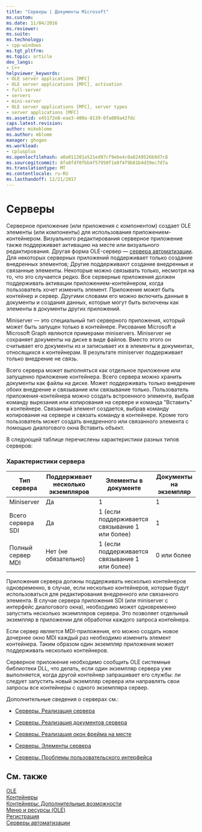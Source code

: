 ```yaml
---
title: "Серверы | Документы Microsoft"
ms.custom: 
ms.date: 11/04/2016
ms.reviewer: 
ms.suite: 
ms.technology:
- cpp-windows
ms.tgt_pltfrm: 
ms.topic: article
dev_langs:
- C++
helpviewer_keywords:
- OLE server applications [MFC]
- OLE server applications [MFC], activation
- full-server
- servers
- mini-server
- OLE server applications [MFC], server types
- server applications [MFC]
ms.assetid: e45172e8-eae3-400a-8139-0fa009a42fdc
caps.latest.revision: 
author: mikeblome
ms.author: mblome
manager: ghogen
ms.workload:
- cplusplus
ms.openlocfilehash: a0a011201a521ed97cf9ebe4c0a8249526b9d7c8
ms.sourcegitcommit: 8fa8fdf0fbb4f57950f1e8f4f9b81b4d39ec7d7a
ms.translationtype: MT
ms.contentlocale: ru-RU
ms.lasthandoff: 12/21/2017
---
```

# <a name="servers"></a>Серверы
Серверное приложение (или приложения с компонентом) создает OLE элементы (или компоненты) для использования приложением-контейнером. Визуального редактирования серверное приложение также поддерживает активацию на месте или визуального редактирования. Другая форма OLE-сервер — [сервера автоматизации](../mfc/automation-servers.md). Для некоторых серверных приложений поддерживает только создание внедренных элементов; Другие поддерживают создание внедренные и связанные элементы. Некоторые можно связывать только, несмотря на то, что это случается редко. Все серверные приложения должен поддерживать активации приложением-контейнером, когда пользователь хочет изменить элемент. Приложение может быть контейнер и сервер. Другими словами его можно включить данные в документы и создания данных, которые могут быть включены как элементы в документы других приложений.  
  
 Miniserver — это специальный тип серверного приложения, который может быть запущен только в контейнере. Рисование Microsoft и Microsoft Graph являются примерами miniservers. Miniserver не сохраняет документы на диске в виде файлов. Вместо этого он считывает его документы из и записывает их в элементы в документах, относящихся к контейнерам. В результате miniserver поддерживает только внедрение не связь.  
  
 Всего сервера может выполняться как отдельное приложение или запущенно приложение контейнера. Всего сервера можно хранить документы как файлы на диске. Может поддерживать только внедрение обоих внедрение и связывание или связывание только. Пользователь приложения-контейнера можно создать встроенного элемента, выбрав команду вырезания или копирования на сервере и команда "Вставить" в контейнере. Связанный элемент создается, выбрав команду копирования на сервере и связать команду в контейнере. Кроме того пользователь может создать внедренного или связанного элемента с помощью диалогового окна Вставить объект.  
  
 В следующей таблице перечислены характеристики разных типов серверов:  
  
### <a name="server-characteristics"></a>Характеристики сервера  
  
|Тип сервера|Поддерживает несколько экземпляров|Элементы в документе|Документы на экземпляр|  
|--------------------|---------------------------------|------------------------|----------------------------|  
|Miniserver|Да|1|1|  
|Всего сервера SDI|Да|1 (если поддерживается связывание 1 или более)|1|  
|Полный сервер MDI|Нет (не обязательно)|1 (если поддерживается связывание 1 или более)|0 или более|  
  
 Приложения сервера должны поддерживать несколько контейнеров одновременно, в случае, если несколько контейнеров, которые будут использоваться для редактирования внедренного или связанного элемента. В случае сервера приложения SDI (или miniserver с интерфейс диалогового окна), необходимо может одновременно запустить несколько экземпляров сервера. Это позволяет отдельный экземпляр в приложении для обработки каждого запроса контейнера.  
  
 Если сервер является MDI-приложения, его можно создать новое дочернее окно MDI каждый раз необходимо изменить элемент контейнера. Таким образом один экземпляр приложения может поддерживать несколько контейнеров.  
  
 Серверное приложение необходимо сообщить OLE системные библиотеки DLL, что делать, если один экземпляр сервера уже выполняется, когда другой контейнер запрашивает его службы: ли следует запустить новый экземпляр сервера или направлять свои запросы все контейнеры с одного экземпляра сервер.  
  
 Дополнительные сведения о серверах см.:  
  
-   [Серверы. Реализация сервера](../mfc/servers-implementing-a-server.md)  
  
-   [Серверы. Реализация документов сервера](../mfc/servers-implementing-server-documents.md)  
  
-   [Серверы. Реализация окон фрейма на месте](../mfc/servers-implementing-in-place-frame-windows.md)  
  
-   [Серверы. Элементы сервера](../mfc/servers-server-items.md)  
  
-   [Серверы. Проблемы пользовательского интерфейса](../mfc/servers-user-interface-issues.md)  
  
## <a name="see-also"></a>См. также  
 [OLE](../mfc/ole-in-mfc.md)   
 [Контейнеры](../mfc/containers.md)   
 [Контейнеры: Дополнительные возможности](../mfc/containers-advanced-features.md)   
 [Меню и ресурсы (OLE)](../mfc/menus-and-resources-ole.md)   
 [Регистрация](../mfc/registration.md)   
 [Серверы автоматизации](../mfc/automation-servers.md)

